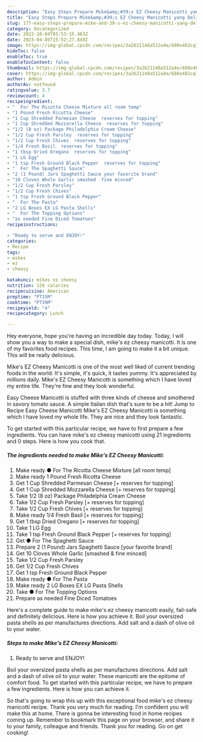 ```yaml
---
description: "Easy Steps Prepare Mike&amp;#39;s EZ Cheesy Manicotti yang Delicious"
title: "Easy Steps Prepare Mike&amp;#39;s EZ Cheesy Manicotti yang Delicious"
slug: 177-easy-steps-prepare-mike-and-39-s-ez-cheesy-manicotti-yang-delicious
category: Uncategorized
date: 2022-10-04T05:53:15.463Z
date: 2023-04-05T15:52:27.849Z
image: https://img-global.cpcdn.com/recipes/3a2621148a512a4e/680x482cq70/mikes-ez-cheesy-manicotti-recipe-main-photo.jpg
hideToc: false
enableToc: true
enableTocContent: false
thumbnail: https://img-global.cpcdn.com/recipes/3a2621148a512a4e/680x482cq70/mikes-ez-cheesy-manicotti-recipe-main-photo.jpg
cover: https://img-global.cpcdn.com/recipes/3a2621148a512a4e/680x482cq70/mikes-ez-cheesy-manicotti-recipe-main-photo.jpg
author: Admin
authorAv: notfound
ratingvalue: 3.7
reviewcount: 4
recipeingredient:
- "  For The Ricotta Cheese Mixture all room temp"
- "1 Pound Fresh Ricotta Cheese"
- "1 Cup Shredded Parmesan Cheese  reserves for topping"
- "1 Cup Shredded Mozzarella Cheese  reserves for topping"
- "1/2 (8 oz) Package Philadelphia Cream Cheese"
- "1/2 Cup Fresh Parsley  reserves for topping"
- "1/2 Cup Fresh Chives  reserves for topping"
- "1/4 Fresh Basil  reserves for topping"
- "1 tbsp Dried Oregano  reserves for topping"
- "1 LG Egg"
- "1 tsp Fresh Ground Black Pepper  reserves for topping"
- "  For The Spaghetti Sauce"
- "2 (1 Pound) Jars Spaghetti Sauce your favorite brand"
- "10 Cloves Whole Garlic smashed  fine minced"
- "1/2 Cup Fresh Parsley"
- "1/2 Cup Fresh Chives"
- "1 tsp Fresh Ground Black Pepper"
- "  For The Pasta"
- "2 LG Boxes EX LG Pasta Shells"
- "  For The Topping Options"
- "as needed Fine Diced Tomatoes"
recipeinstructions:

- "Ready to serve and ENJOY!"
categories:
- Recipe
tags:
- mikes
- ez
- cheesy

katakunci: mikes ez cheesy 
nutrition: 129 calories
recipecuisine: American
preptime: "PT15M"
cooktime: "PT39M"
recipeyield: "4"
recipecategory: Lunch

---
```



Hey everyone, hope you're having an incredible day today. Today, I will show you a way to make a special dish, mike&#39;s ez cheesy manicotti. It is one of my favorites food recipes. This time, I am going to make it a bit unique. This will be really delicious.

Mike&#39;s EZ Cheesy Manicotti is one of the most well liked of current trending foods in the world. It's simple, it's quick, it tastes yummy. It's appreciated by millions daily. Mike&#39;s EZ Cheesy Manicotti is something which I have loved my entire life. They're fine and they look wonderful.

Easy Cheese Manicotti is stuffed with three kinds of cheese and smothered in savory tomato sauce. A simple Italian dish that&#39;s sure to be a hit! Jump to Recipe Easy Cheese Manicotti Mike&#39;s EZ Cheesy Manicotti is something which I have loved my whole life. They are nice and they look fantastic.


To get started with this particular recipe, we have to first prepare a few ingredients. You can have mike&#39;s ez cheesy manicotti using 21 ingredients and 0 steps. Here is how you cook that.

<!--inarticleads1-->

##### The ingredients needed to make Mike&#39;s EZ Cheesy Manicotti:

1. Make ready  ● For The Ricotta Cheese Mixture [all room temp]
1. Make ready 1 Pound Fresh Ricotta Cheese
1. Get 1 Cup Shredded Parmesan Cheese [+ reserves for topping]
1. Get 1 Cup Shredded Mozzarella Cheese [+ reserves for topping]
1. Take 1/2 (8 oz) Package Philadelphia Cream Cheese
1. Take 1/2 Cup Fresh Parsley [+ reserves for topping]
1. Take 1/2 Cup Fresh Chives [+ reserves for topping]
1. Make ready 1/4 Fresh Basil [+ reserves for topping]
1. Get 1 tbsp Dried Oregano [+ reserves for topping]
1. Take 1 LG Egg
1. Take 1 tsp Fresh Ground Black Pepper [+ reserves for topping]
1. Get  ● For The Spaghetti Sauce
1. Prepare 2 (1 Pound) Jars Spaghetti Sauce [your favorite brand]
1. Get 10 Cloves Whole Garlic [smashed &amp; fine minced]
1. Take 1/2 Cup Fresh Parsley
1. Get 1/2 Cup Fresh Chives
1. Get 1 tsp Fresh Ground Black Pepper
1. Make ready  ● For The Pasta
1. Make ready 2 LG Boxes EX LG Pasta Shells
1. Take  ● For The Topping Options
1. Prepare as needed Fine Diced Tomatoes


Here&#39;s a complete guide to make mike&#39;s ez cheesy manicotti easily, fail-safe and definitely delicious. Here is how you achieve it. Boil your oversized pasta shells as per manufactures directions. Add salt and a dash of olive oil to your water. 

<!--inarticleads2-->

##### Steps to make Mike&#39;s EZ Cheesy Manicotti:


1. Ready to serve and ENJOY!

Boil your oversized pasta shells as per manufactures directions. Add salt and a dash of olive oil to your water. These manicotti are the epitome of comfort food. To get started with this particular recipe, we have to prepare a few ingredients. Here is how you can achieve it. 

So that's going to wrap this up with this exceptional food mike&#39;s ez cheesy manicotti recipe. Thank you very much for reading. I'm confident you will make this at home. There is gonna be interesting food in home recipes coming up. Remember to bookmark this page on your browser, and share it to your family, colleague and friends. Thank you for reading. Go on get cooking!
